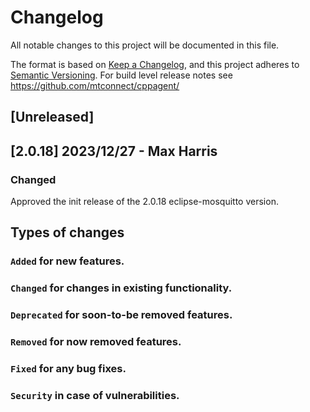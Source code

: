 # Changelog
All notable changes to this project will be documented in this file.

The format is based on [Keep a Changelog](https://keepachangelog.com/en/),
and this project adheres to [Semantic Versioning](https://semver.org/spec/v2.0.0.html).
For build level release notes see https://github.com/mtconnect/cppagent/

## [Unreleased] 

## [2.0.18] 2023/12/27 - Max Harris
### Changed
Approved the init release of the 2.0.18 eclipse-mosquitto version.

## Types of changes
### `Added` for new features.
### `Changed` for changes in existing functionality.
### `Deprecated` for soon-to-be removed features.
### `Removed` for now removed features.
### `Fixed` for any bug fixes.
### `Security` in case of vulnerabilities.